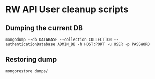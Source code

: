 # RW API User cleanup scripts

## Dumping the current DB

```shell
mongodump --db DATABASE --collection COLLECTION --authenticationDatabase ADMIN_DB -h HOST:PORT -u USER -p PASSWORD
```

## Restoring dump

```shell
mongorestore dumps/
```
